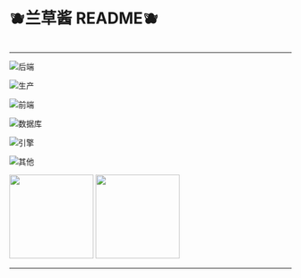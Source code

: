 # 🫐兰草酱 README🫐

<!-- 访问统计 -->
<div style="text-align: left;">
<img src="http://199.255.98.34:8000/lanluz?length=10&theme=rule34" alt="">
</div>

<!-- 分割线 -->
---

<!-- 学过的 -->

![后端](https://skillicons.dev/icons?i=python,c,cpp,java,go,lua&theme=light)

![生产](https://skillicons.dev/icons?i=ps,pr,ae,blender)

![前端](https://skillicons.dev/icons?i=js,html,css)

![数据库](https://skillicons.dev/icons?i=postgresql,sqlite&theme=light)

![引擎](https://skillicons.dev/icons?i=unity&theme=light)

![其他](https://skillicons.dev/icons?i=git,arduino,pytorch,debian,ubuntu,qt,opencv&theme=light)

<!-- Commit Snake -->
<div style="text-align: left;">
<img id="commit_snake" src="https://cdn.jsdelivr.net/gh/LanluZ/LanluZ@output/github-contribution-grid-snake.svg" alt="">
</div>

<!-- GitHub 数据统计 -->
<div style="text-align: left;">
<img height="150px" src="https://github-readme-stats-git-masterrstaa-rickstaa.vercel.app/api?username=LanluZ&hide_title=true&show_icons=true&include_all_commits=true&theme=vue"  alt=""/>
<img height="150px" src="https://github-readme-stats-git-masterrstaa-rickstaa.vercel.app/api/top-langs/?username=LanluZ&hide_title=true&layout=compact&theme=vue"  alt=""/><br>
</div>

<!-- 分割线 -->
---

